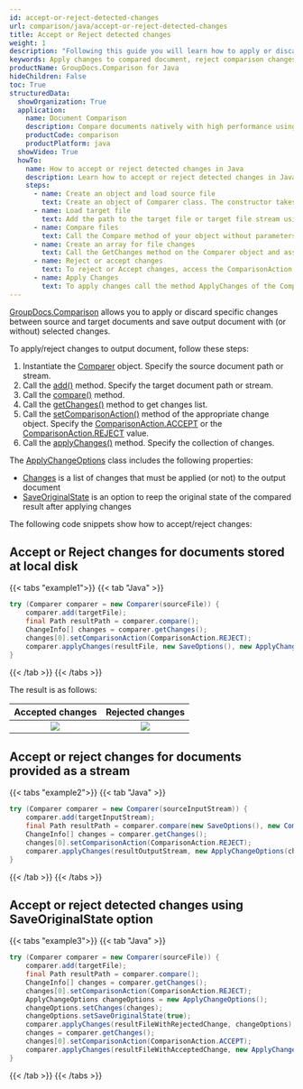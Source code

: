 ```yaml
---
id: accept-or-reject-detected-changes
url: comparison/java/accept-or-reject-detected-changes
title: Accept or Reject detected changes
weight: 1
description: "Following this guide you will learn how to apply or discard changes detected during document comparison process using GroupDocs.Comparison for Java API."
keywords: Apply changes to compared document, reject comparison changes, document comparison changes
productName: GroupDocs.Comparison for Java
hideChildren: False
toc: True
structuredData:
  showOrganization: True
  application:
    name: Document Comparison
    description: Compare documents natively with high performance using Java language and GroupDocs.Comparison for Java
    productCode: comparison
    productPlatform: java
  showVideo: True
  howTo:
    name: How to accept or reject detected changes in Java
    description: Learn how to accept or reject detected changes in Java step by step
    steps:
      - name: Create an object and load source file
        text: Create an object of Comparer class. The constructor takes the source file path or source file stream parameter. You may specify absolute or relative file path as per your requirements.
      - name: Load target file
        text: Add the path to the target file or target file stream using the Add method.
      - name: Compare files
        text: Call the Compare method of your object without parameters.
      - name: Create an array for file changes
        text: Call the GetChanges method on the Comparer object and assign the result to an array of type ChangeInfo.
      - name: Reject or accept changes
        text: To reject or Accept changes, access the ComparisonAction field of the array element and set the Reject or Accept value from the enum ComparisonAction.
      - name: Apply Changes
        text: To apply changes call the method ApplyChanges of the Comparer class object. The method takes a file stream parameter of the resulting file and object of ApplyChangeOptions class which should contains a ChangeInfo array.
---
```


[GroupDocs.Comparison](https://products.groupdocs.com/comparison/java) allows you to apply or discard specific changes between source and target documents and save output document with (or without) selected changes. 

To apply/reject changes to output document, follow these steps:

1.  Instantiate the [Comparer](https://reference.groupdocs.com/comparison/java/com.groupdocs.comparison/comparer) object. Specify the source document path or stream.
2.  Call the [add()](https://reference.groupdocs.com/comparison/java/com.groupdocs.comparison/comparer/#add-java.lang.String-) method. Specify the target document path or stream.
3.  Call the [compare()](https://reference.groupdocs.com/comparison/java/com.groupdocs.comparison/comparer/#compare-java.lang.String-) method.
4.  Call the [getChanges()](https://reference.groupdocs.com/comparison/java/com.groupdocs.comparison/comparer/#getChanges--) method to get changes list.
5.  Call the [setComparisonAction()](https://reference.groupdocs.com/comparison/java/com.groupdocs.comparison.result/changeinfo/#setComparisonAction-com.groupdocs.comparison.result.ComparisonAction-) method of the appropriate change object. Specify the [ComparisonAction.ACCEPT](https://reference.groupdocs.com/comparison/java/com.groupdocs.comparison.result/comparisonaction#ACCEPT) or the [ComparisonAction.REJECT](https://reference.groupdocs.com/comparison/java/com.groupdocs.comparison.result/comparisonaction#REJECT) value.
6.  Call the [applyChanges()](https://reference.groupdocs.com/comparison/java/com.groupdocs.comparison/comparer/#applyChanges-java.lang.String-com.groupdocs.comparison.options.save.SaveOptions-com.groupdocs.comparison.options.ApplyChangeOptions-) method. Specify the collection of changes.

The [ApplyChangeOptions](https://reference.groupdocs.com/comparison/java/com.groupdocs.comparison.options/applychangeoptions/) class includes the following properties:

- [Changes](https://reference.groupdocs.com/comparison/java/groupdocs.comparison.options/applychangeoptions/properties/changes) is a list of changes that must be applied (or not) to the output document
- [SaveOriginalState](https://reference.groupdocs.com/comparison/java/groupdocs.comparison.options/applychangeoptions/properties/saveoriginalstate) is an option to reep the original state of the compared result after applying changes

The following code snippets show how to accept/reject changes:

## Accept or Reject changes for documents stored at local disk

{{< tabs "example1">}}
{{< tab "Java" >}}
```java
try (Comparer comparer = new Comparer(sourceFile)) {
    comparer.add(targetFile);
    final Path resultPath = comparer.compare();
    ChangeInfo[] changes = comparer.getChanges();
    changes[0].setComparisonAction(ComparisonAction.REJECT);
    comparer.applyChanges(resultFile, new SaveOptions(), new ApplyChangeOptions(changes));
}
```
{{< /tab >}}
{{< /tabs >}}

The result is as follows:

|                            Accepted changes                             |                             Rejected changes                            |
| :-----------------------------------------------------------------: | :----------------------------------------------------------------: |
| ![](/comparison/java/images/accepted-changes.png) | ![](/comparison/java/images/rejected-changes.png) |



## Accept or reject changes for documents provided as a stream

{{< tabs "example2">}}
{{< tab "Java" >}}
```java
try (Comparer comparer = new Comparer(sourceInputStream)) {
    comparer.add(targetInputStream);
    final Path resultPath = comparer.compare(new SaveOptions(), new CompareOptions());
    ChangeInfo[] changes = comparer.getChanges();
    changes[0].setComparisonAction(ComparisonAction.REJECT);
    comparer.applyChanges(resultOutputStream, new ApplyChangeOptions(changes));
}
```
{{< /tab >}}
{{< /tabs >}}

## Accept or reject detected changes using SaveOriginalState option

{{< tabs "example3">}}
{{< tab "Java" >}}
```java
try (Comparer comparer = new Comparer(sourceFile)) {
	comparer.add(targetFile);
    final Path resultPath = comparer.compare();
    ChangeInfo[] changes = comparer.getChanges();
    changes[0].setComparisonAction(ComparisonAction.REJECT);
    ApplyChangeOptions changeOptions = new ApplyChangeOptions();
    changeOptions.setChanges(changes);
    changeOptions.setSaveOriginalState(true);
    comparer.applyChanges(resultFileWithRejectedChange, changeOptions);
    changes = comparer.getChanges();
    changes[0].setComparisonAction(ComparisonAction.ACCEPT);
    comparer.applyChanges(resultFileWithAcceptedChange, new ApplyChangeOptions(changes));
}
```
{{< /tab >}}
{{< /tabs >}}
